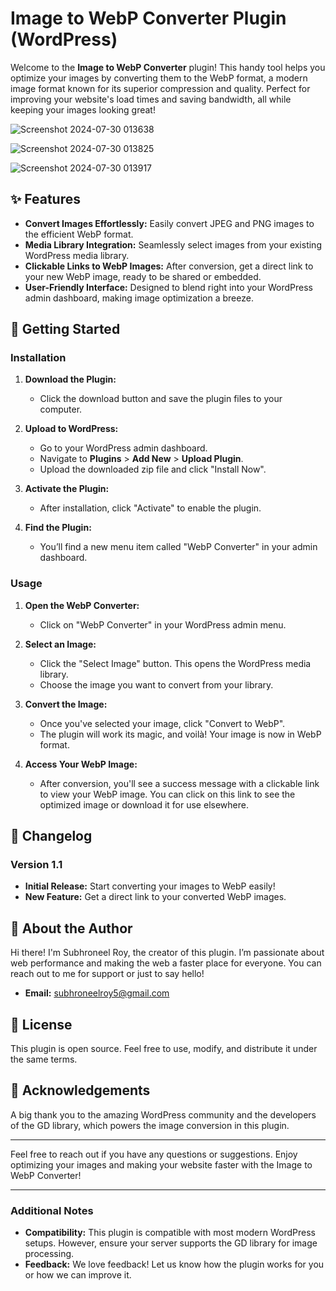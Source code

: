# Image to WebP Converter Plugin (WordPress)

Welcome to the **Image to WebP Converter** plugin! This handy tool helps you optimize your images by converting them to the WebP format, a modern image format known for its superior compression and quality. Perfect for improving your website's load times and saving bandwidth, all while keeping your images looking great!

![Screenshot 2024-07-30 013638](https://github.com/user-attachments/assets/bbe2551b-254e-414d-8854-5073aea7d111)

![Screenshot 2024-07-30 013825](https://github.com/user-attachments/assets/33c3b809-5119-496a-a679-e04322ba269d)

![Screenshot 2024-07-30 013917](https://github.com/user-attachments/assets/45afb880-ad63-4332-9ad0-a53064b9066c)


## ✨ Features

- **Convert Images Effortlessly:** Easily convert JPEG and PNG images to the efficient WebP format.
- **Media Library Integration:** Seamlessly select images from your existing WordPress media library.
- **Clickable Links to WebP Images:** After conversion, get a direct link to your new WebP image, ready to be shared or embedded.
- **User-Friendly Interface:** Designed to blend right into your WordPress admin dashboard, making image optimization a breeze.

## 🚀 Getting Started

### Installation

1. **Download the Plugin:**
   - Click the download button and save the plugin files to your computer.
   
2. **Upload to WordPress:**
   - Go to your WordPress admin dashboard.
   - Navigate to **Plugins** > **Add New** > **Upload Plugin**.
   - Upload the downloaded zip file and click "Install Now".

3. **Activate the Plugin:**
   - After installation, click "Activate" to enable the plugin.

4. **Find the Plugin:**
   - You’ll find a new menu item called "WebP Converter" in your admin dashboard.

### Usage

1. **Open the WebP Converter:**
   - Click on "WebP Converter" in your WordPress admin menu.

2. **Select an Image:**
   - Click the "Select Image" button. This opens the WordPress media library.
   - Choose the image you want to convert from your library.

3. **Convert the Image:**
   - Once you've selected your image, click "Convert to WebP".
   - The plugin will work its magic, and voilà! Your image is now in WebP format.

4. **Access Your WebP Image:**
   - After conversion, you'll see a success message with a clickable link to view your WebP image. You can click on this link to see the optimized image or download it for use elsewhere.

## 📜 Changelog

### Version 1.1
- **Initial Release:** Start converting your images to WebP easily!
- **New Feature:** Get a direct link to your converted WebP images.

## 👤 About the Author

Hi there! I'm Subhroneel Roy, the creator of this plugin. I’m passionate about web performance and making the web a faster place for everyone. You can reach out to me for support or just to say hello!
- **Email:** subhroneelroy5@gmail.com

## 📄 License

This plugin is open source. Feel free to use, modify, and distribute it under the same terms.

## 🙏 Acknowledgements

A big thank you to the amazing WordPress community and the developers of the GD library, which powers the image conversion in this plugin.

---

Feel free to reach out if you have any questions or suggestions. Enjoy optimizing your images and making your website faster with the Image to WebP Converter!

---

### Additional Notes

- **Compatibility:** This plugin is compatible with most modern WordPress setups. However, ensure your server supports the GD library for image processing.
- **Feedback:** We love feedback! Let us know how the plugin works for you or how we can improve it.
